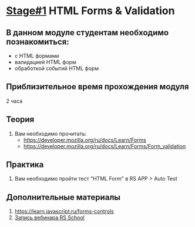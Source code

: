 # [Stage#1](../../) HTML Forms & Validation
## В данном модуле студентам необходимо познакомиться:
- с HTML формами
- валидацией HTML форм
- обработкой событий HTML форм

## Приблизительное время прохождения модуля
2 часа

## Теория 
1. Вам необходимо прочитать: 
    - https://developer.mozilla.org/ru/docs/Learn/Forms
    - https://developer.mozilla.org/ru/docs/Learn/Forms/Form_validation


## Практика 
1. Вам необходимо пройти тест "HTML Form" в RS APP > Auto Test

## Дополнительные материалы
1. https://learn.javascript.ru/forms-controls
2. [Запись вебинара RS School](https://www.youtube.com/watch?v=PhRVJC0kBGE)
